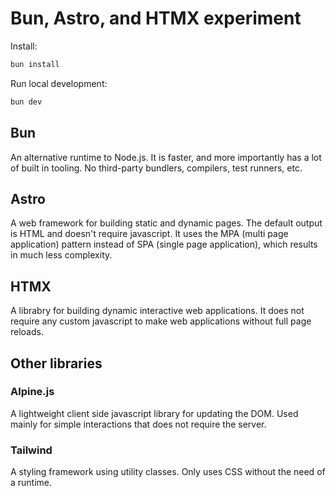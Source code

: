 # Bun, Astro, and HTMX experiment

Install:

```sh
bun install
```

Run local development:

```sh
bun dev
```

## Bun

An alternative runtime to Node.js. It is faster, and more importantly has a lot of built in tooling. No third-party bundlers, compilers, test runners, etc.

## Astro

A web framework for building static and dynamic pages. The default output is HTML and doesn't require javascript. It uses the MPA (multi page application) pattern instead of SPA (single page application), which results in much less complexity.

## HTMX

A librabry for building dynamic interactive web applications. It does not require any custom javascript to make web applications without full page reloads.

## Other libraries

### Alpine.js

A lightweight client side javascript library for updating the DOM. Used mainly for simple interactions that does not require the server.

### Tailwind

A styling framework using utility classes. Only uses CSS without the need of a runtime.
